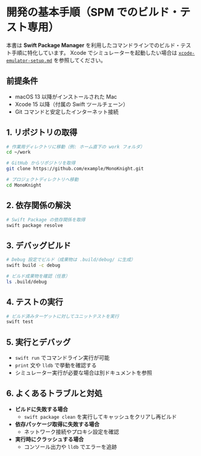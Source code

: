 # 開発の基本手順（SPM でのビルド・テスト専用）

本書は **Swift Package Manager** を利用したコマンドラインでのビルド・テスト手順に特化しています。
Xcode でシミュレーターを起動したい場合は [`xcode-emulator-setup.md`](xcode-emulator-setup.md) を参照してください。

## 前提条件
- macOS 13 以降がインストールされた Mac
- Xcode 15 以降（付属の Swift ツールチェーン）
- Git コマンドと安定したインターネット接続

## 1. リポジトリの取得
```bash
# 作業用ディレクトリに移動（例: ホーム直下の work フォルダ）
cd ~/work

# GitHub からリポジトリを取得
git clone https://github.com/example/MonoKnight.git

# プロジェクトディレクトリへ移動
cd MonoKnight
```

## 2. 依存関係の解決
```bash
# Swift Package の依存関係を取得
swift package resolve
```

## 3. デバッグビルド
```bash
# Debug 設定でビルド（成果物は .build/debug/ に生成）
swift build -c debug

# ビルド成果物を確認（任意）
ls .build/debug
```

## 4. テストの実行
```bash
# ビルド済みターゲットに対してユニットテストを実行
swift test
```

## 5. 実行とデバッグ
- `swift run` でコマンドライン実行が可能
- `print` 文や `lldb` で挙動を確認する
- シミュレーター実行が必要な場合は別ドキュメントを参照

## 6. よくあるトラブルと対処
- **ビルドに失敗する場合**
  - `swift package clean` を実行してキャッシュをクリアし再ビルド
- **依存パッケージ取得に失敗する場合**
  - ネットワーク接続やプロキシ設定を確認
- **実行時にクラッシュする場合**
  - コンソール出力や `lldb` でエラーを追跡

